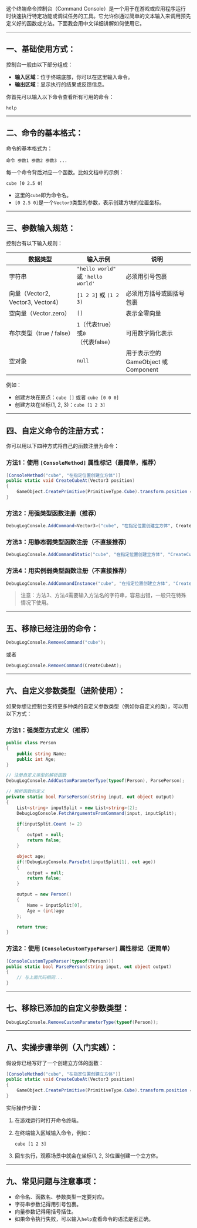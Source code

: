 这个终端命令控制台（Command Console）是一个用于在游戏或应用程序运行时快速执行特定功能或调试任务的工具。它允许你通过简单的文本输入来调用预先定义好的函数或方法。下面我会用中文详细讲解如何使用它。

---

## 一、基础使用方式：

控制台一般由以下部分组成：

- **输入区域**：位于终端底部，你可以在这里输入命令。
- **输出区域**：显示执行的结果或反馈信息。

你首先可以输入以下命令查看所有可用的命令：

```
help
```

---

## 二、命令的基本格式：

命令的基本格式为：

```
命令 参数1 参数2 参数3 ...
```

每一个命令背后对应一个函数。比如文档中的示例：

```
cube [0 2.5 0]
```

- 这里的`cube`即为命令名。
- `[0 2.5 0]`是一个`Vector3`类型的参数，表示创建方块的位置坐标。

---

## 三、参数输入规范：

控制台有以下输入规则：

|数据类型|输入示例|说明|
|---|---|---|
|字符串|`"hello world"` 或 `'hello world'`|必须用引号包裹|
|向量（Vector2, Vector3, Vector4）|`[1 2 3]` 或 `(1 2 3)`|必须用方括号或圆括号包裹|
|空向量（Vector.zero）|`[]`|表示全零向量|
|布尔类型（true / false）|`1`（代表true）或`0`（代表false）|可用数字简化表示|
|空对象|`null`|用于表示空的 GameObject 或 Component|

例如：

- 创建方块在原点：`cube []` 或者 `cube [0 0 0]`
- 创建方块在坐标(1, 2, 3)：`cube [1 2 3]`

---

## 四、自定义命令的注册方式：

你可以用以下四种方式将自己的函数注册为命令：

### 方法1：使用 `[ConsoleMethod]` 属性标记（最简单，推荐）

```csharp
[ConsoleMethod("cube", "在指定位置创建立方体")]
public static void CreateCubeAt(Vector3 position)
{
    GameObject.CreatePrimitive(PrimitiveType.Cube).transform.position = position;
}
```

### 方法2：用强类型函数注册（推荐）

```csharp
DebugLogConsole.AddCommand<Vector3>("cube", "在指定位置创建立方体", CreateCubeAt);
```

### 方法3：用静态弱类型函数注册（不直接推荐）

```csharp
DebugLogConsole.AddCommandStatic("cube", "在指定位置创建立方体", "CreateCubeAt", typeof(TestScript));
```

### 方法4：用实例弱类型函数注册（不直接推荐）

```csharp
DebugLogConsole.AddCommandInstance("cube", "在指定位置创建立方体", "CreateCubeAt", this);
```

> 注意：方法3、方法4需要输入方法名的字符串，容易出错，一般只在特殊情况下使用。

---

## 五、移除已经注册的命令：

```csharp
DebugLogConsole.RemoveCommand("cube");
```

或者

```csharp
DebugLogConsole.RemoveCommand(CreateCubeAt);
```

---

## 六、自定义参数类型（进阶使用）：

如果你想让控制台支持更多种类的自定义参数类型（例如你自定义的类），可以用以下方式：

### 方法1：强类型方式定义（推荐）

```csharp
public class Person
{
    public string Name;
    public int Age;
}

// 注册自定义类型的解析函数
DebugLogConsole.AddCustomParameterType(typeof(Person), ParsePerson);

// 解析函数的定义
private static bool ParsePerson(string input, out object output)
{
    List<string> inputSplit = new List<string>(2);
    DebugLogConsole.FetchArgumentsFromCommand(input, inputSplit);

    if(inputSplit.Count != 2)
    {
        output = null;
        return false;
    }

    object age;
    if(!DebugLogConsole.ParseInt(inputSplit[1], out age))
    {
        output = null;
        return false;
    }

    output = new Person()
    {
        Name = inputSplit[0],
        Age = (int)age
    };

    return true;
}
```

### 方法2：使用 `[ConsoleCustomTypeParser]` 属性标记（更简单）

```csharp
[ConsoleCustomTypeParser(typeof(Person))]
public static bool ParsePerson(string input, out object output)
{
    // 与上面代码相同...
}
```

---

## 七、移除已添加的自定义参数类型：

```csharp
DebugLogConsole.RemoveCustomParameterType(typeof(Person));
```

---

## 八、实操步骤举例（入门实践）：

假设你已经写好了一个创建立方体的函数：

```csharp
[ConsoleMethod("cube", "在指定位置创建立方体")]
public static void CreateCubeAt(Vector3 position)
{
    GameObject.CreatePrimitive(PrimitiveType.Cube).transform.position = position;
}
```

实际操作步骤：

1. 在游戏运行时打开命令终端。
2. 在终端输入区域输入命令，例如：
    
    ```
    cube [1 2 3]
    ```
    
3. 回车执行，观察场景中就会在坐标(1, 2, 3)位置创建一个立方体。

---

## 九、常见问题与注意事项：

- 命令名、函数名、参数类型一定要对应。
- 字符串参数记得用引号包裹。
- 向量参数记得用括号括住。
- 如果命令执行失败，可以输入`help`查看命令的语法是否正确。
